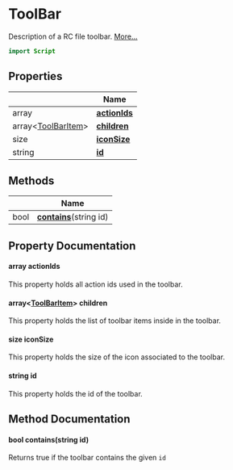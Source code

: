 # ToolBar

Description of a RC file toolbar. [More...](#detailed-description)

```qml
import Script
```

## Properties

| | Name |
|-|-|
|array<string>|**[actionIds](#actionIds)**|
|array<[ToolBarItem](../script/toolbaritem.md)>|**[children](#children)**|
|size|**[iconSize](#iconSize)**|
|string|**[id](#id)**|

## Methods

| | Name |
|-|-|
|bool |**[contains](#contains)**(string id)|

## Property Documentation

#### <a name="actionIds"></a>array<string> **actionIds**

This property holds all action ids used in the toolbar.

#### <a name="children"></a>array<[ToolBarItem](../script/toolbaritem.md)> **children**

This property holds the list of toolbar items inside in the toolbar.

#### <a name="iconSize"></a>size **iconSize**

This property holds the size of the icon associated to the toolbar.

#### <a name="id"></a>string **id**

This property holds the id of the toolbar.

## Method Documentation

#### <a name="contains"></a>bool **contains**(string id)

Returns true if the toolbar contains the given `id`
